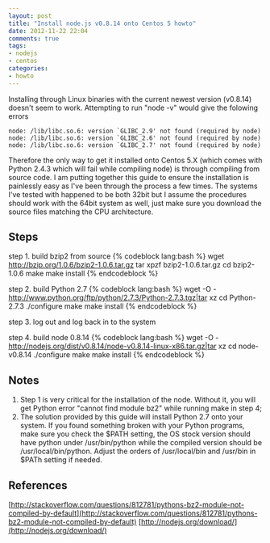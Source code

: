 ```yaml
---
layout: post
title: "Install node.js v0.8.14 onto Centos 5 howto"
date: 2012-11-22 22:04
comments: true
tags:
- nodejs
- centos
categories:
- howto
---
```

Installing through Linux binaries with the current newest version (v0.8.14) doesn't seem to work. Attempting to run "node -v" would give the folowing errors

	node: /lib/libc.so.6: version `GLIBC_2.9' not found (required by node)
	node: /lib/libc.so.6: version `GLIBC_2.6' not found (required by node)
	node: /lib/libc.so.6: version `GLIBC_2.7' not found (required by node)

Therefore the only way to get it installed onto Centos 5.X (which comes with Python 2.4.3 which will fail while compiling node) is through compiling from source code. I am putting together this guide to ensure the installation is painlessly easy as I've been through the process a few times. The systems I've tested with happened to be both 32bit but I assume the procedures should work with the 64bit system as well, just make sure you download the source files matching the CPU architecture.


## Steps
step 1. build bzip2 from source
{% codeblock lang:bash %}
wget http://bzip.org/1.0.6/bzip2-1.0.6.tar.gz
tar xpzf bzip2-1.0.6.tar.gz
cd bzip2-1.0.6
make
make install
{% endcodeblock %}

step 2. build Python 2.7
{% codeblock lang:bash %}
wget -O - http://www.python.org/ftp/python/2.7.3/Python-2.7.3.tgz|tar xz
cd Python-2.7.3
./configure
make
make install
{% endcodeblock %}

step 3. log out and log back in to the system

step 4. build node 0.8.14
{% codeblock lang:bash %}
wget -O - http://nodejs.org/dist/v0.8.14/node-v0.8.14-linux-x86.tar.gz|tar xz
cd node-v0.8.14
./configure
make
make install
{% endcodeblock %}


## Notes
1. Step 1 is very critical for the installation of the node. Without it, you will get Python error "cannot find module bz2" while running make in step 4;
2. The solution provided by this guide will install Python 2.7 onto your system. If you found something broken with your Python programs, make sure you check the $PATH setting, the OS stock version should have python under /usr/bin/python while the compiled version should be /usr/local/bin/python. Adjust the orders of /usr/local/bin and /usr/bin in $PATh setting if needed.


## References
[http://stackoverflow.com/questions/812781/pythons-bz2-module-not-compiled-by-default](http://stackoverflow.com/questions/812781/pythons-bz2-module-not-compiled-by-default)
[http://nodejs.org/download/](http://nodejs.org/download/)
